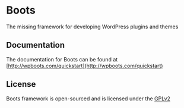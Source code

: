 Boots
=====

The missing framework for developing WordPress plugins and themes

## Documentation

The documentation for Boots can be found at [http://wpboots.com/quickstart](http://wpboots.com/quickstart)

## License

Boots framework is open-sourced and is licensed under the [GPLv2](http://www.gnu.org/licenses/gpl-2.0.html)